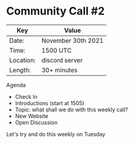 # Community Call #2

Key | Value
------------ | -------------
 Date: | November 30th 2021 
 Time: | 1500 UTC
 Location: | discord server 
 Length: | 30+ minutes 

Agenda

- Check In 
- Introductions (start at 1505)
- Topic: what shall we do with this weekly call?
- New Website
- Open Discussion

Let's try and do this weekly on Tuesday
